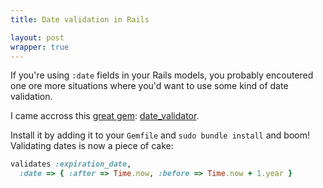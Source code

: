 ```yaml
---
title: Date validation in Rails

layout: post
wrapper: true
---
```

If you're using `:date` fields in your Rails models, you probably encoutered one ore more situations where you'd want to use some kind of date validation.

I came accross this [great gem][date_validator]: [date_validator][date_validator].

Install it by adding it to your `Gemfile` and `sudo bundle install` and boom! Validating dates is now a piece of cake:

```ruby
validates :expiration_date,
  :date => { :after => Time.now, :before => Time.now + 1.year }
```

[date_validator]: https://github.com/codegram/date_validator
